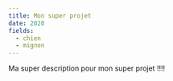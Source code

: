 ```yaml
---
title: Mon super projet
date: 2020
fields:
  - chien
  - mignon
---
```


Ma super description pour mon super projet !!!!
